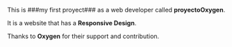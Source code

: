 This is ###my first proyect### as a web developer called **proyectoOxygen**.
            
It is a website that has a **Responsive Design**.

Thanks to **Oxygen** for their support and contribution.
